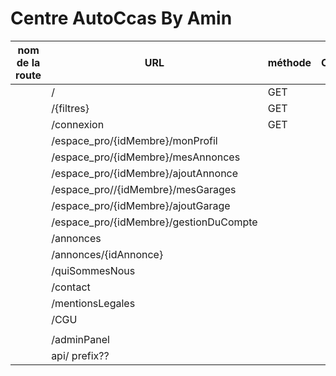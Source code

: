 # Centre AutoCcas By Amin  

| nom de la route | URL                                    | méthode | Controller |
|-----------------|----------------------------------------|---------|------------|
|                 | /                                      | GET     |            |
|                 | /{filtres}                             | GET     |            |
|                 | /connexion                             | GET     |            |
|                 | /espace_pro/{idMembre}/monProfil       |         |            |
|                 | /espace_pro/{idMembre}/mesAnnonces     |         |            |
|                 | /espace_pro/{idMembre}/ajoutAnnonce    |         |            |
|                 | /espace_pro//{idMembre}/mesGarages     |         |            |
|                 | /espace_pro/{idMembre}/ajoutGarage     |         |            |
|                 | /espace_pro/{idMembre}/gestionDuCompte |         |            |
|                 | /annonces                              |         |            |
|                 | /annonces/{idAnnonce}                  |         |            |
|                 | /quiSommesNous                         |         |            |
|                 | /contact                               |         |            |
|                 | /mentionsLegales                       |         |            |
|                 | /CGU                                   |         |            |
|                 |                                        |         |            |
|                 | /adminPanel                            |         |            |
|                 | api/ prefix??                          |         |            |